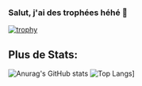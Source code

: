 ### Salut, j'ai des trophées héhé 👋

[![trophy](https://github-profile-trophy.vercel.app/?username=azrotho&theme=onedark)](https://github.com/ryo-ma/github-profile-trophy)

## Plus de Stats:

![Anurag's GitHub stats](https://github-readme-stats.vercel.app/api?username=azrotho&show_icons=true&theme=radical&count_private=true)
![Top Langs](https://github-readme-stats.vercel.app/api/top-langs/?username=azrotho&layout=compact&theme=radical)]


<!--
[![trophy](https://github-profile-trophy.vercel.app/?username=azrotho&theme=onedark)](https://github.com/ryo-ma/github-profile-trophy)
-->

